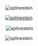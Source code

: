 <p align="center"> <img src="https://komarev.com/ghpvc/?username=splinestein&label=Profile%20views&color=0e75b6&style=flat" alt="splinestein" /> </p>

<p align="center"> <a href="https://github.com/ryo-ma/github-profile-trophy"><img src="https://github-profile-trophy.vercel.app/?username=splinestein" alt="splinestein" /></a> </p>

<p align="center">&nbsp;<img align="center" src="https://github-readme-stats.vercel.app/api?username=splinestein&show_icons=true&locale=en" alt="splinestein" /></p>

<p align="center"><img align="center" src="https://github-readme-streak-stats.herokuapp.com/?user=splinestein&" alt="splinestein" /></p>
